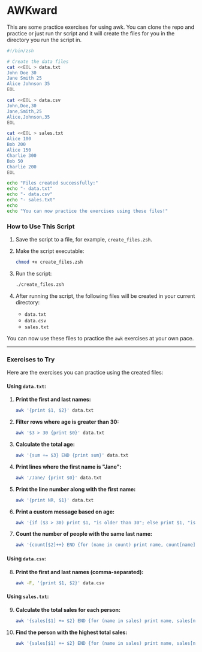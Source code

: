 # AWKward
This are some practice exercises for using awk. You can clone the repo and practice or just run thr script and it will create the files for you in the directory you run the script in.

```zsh
#!/bin/zsh

# Create the data files
cat <<EOL > data.txt
John Doe 30
Jane Smith 25
Alice Johnson 35
EOL

cat <<EOL > data.csv
John,Doe,30
Jane,Smith,25
Alice,Johnson,35
EOL

cat <<EOL > sales.txt
Alice 100
Bob 200
Alice 150
Charlie 300
Bob 50
Charlie 200
EOL

echo "Files created successfully:"
echo "- data.txt"
echo "- data.csv"
echo "- sales.txt"
echo
echo "You can now practice the exercises using these files!"
```

### How to Use This Script

1. Save the script to a file, for example, `create_files.zsh`.
2. Make the script executable:

   ```zsh
   chmod +x create_files.zsh
   ```

3. Run the script:

   ```zsh
   ./create_files.zsh
   ```

4. After running the script, the following files will be created in your current directory:
   - `data.txt`
   - `data.csv`
   - `sales.txt`

You can now use these files to practice the `awk` exercises at your own pace.

---

### Exercises to Try

Here are the exercises you can practice using the created files:

#### Using `data.txt`:
1. **Print the first and last names:**
   ```zsh
   awk '{print $1, $2}' data.txt
   ```

2. **Filter rows where age is greater than 30:**
   ```zsh
   awk '$3 > 30 {print $0}' data.txt
   ```

3. **Calculate the total age:**
   ```zsh
   awk '{sum += $3} END {print sum}' data.txt
   ```

4. **Print lines where the first name is "Jane":**
   ```zsh
   awk '/Jane/ {print $0}' data.txt
   ```

5. **Print the line number along with the first name:**
   ```zsh
   awk '{print NR, $1}' data.txt
   ```

6. **Print a custom message based on age:**
   ```zsh
   awk '{if ($3 > 30) print $1, "is older than 30"; else print $1, "is 30 or younger"}' data.txt
   ```

7. **Count the number of people with the same last name:**
   ```zsh
   awk '{count[$2]++} END {for (name in count) print name, count[name]}' data.txt
   ```

#### Using `data.csv`:
8. **Print the first and last names (comma-separated):**
   ```zsh
   awk -F, '{print $1, $2}' data.csv
   ```

#### Using `sales.txt`:
9. **Calculate the total sales for each person:**
   ```zsh
   awk '{sales[$1] += $2} END {for (name in sales) print name, sales[name]}' sales.txt
   ```

10. **Find the person with the highest total sales:**
    ```zsh
    awk '{sales[$1] += $2} END {for (name in sales) print name, sales[name]}' sales.txt | sort -k2,2nr | head -n1
    ```
